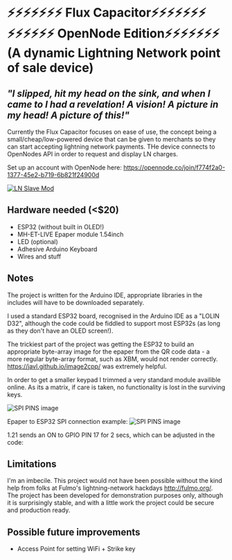 
# ⚡⚡⚡⚡⚡⚡⚡ Flux Capacitor⚡⚡⚡⚡⚡⚡⚡ </br> ⚡⚡⚡⚡⚡⚡ OpenNode Edition⚡⚡⚡⚡⚡⚡⚡ </br>  (A dynamic Lightning Network point of sale device) 

## *"I slipped, hit my head on the sink, and when I came to I had a revelation!  A vision!  A picture in my head!  A picture of this!"*

Currently the Flux Capacitor focuses on ease of use, the concept being a small/cheap/low-powered device that can be given to merchants so they can start accepting lightning network payments. THe device connects to OpenNodes API in order to request and display LN charges.

Set up an account with OpenNode here:
https://opennode.co/join/f774f2a0-1377-45e2-b719-6b821f24900d

[![LN Slave Mod](https://i.imgur.com/vIvMD1p.jpg)](https://www.youtube.com/watch?v=yxiafO4Tc-A)

## Hardware needed (<$20)

* ESP32 (without built in OLED!)
* MH-ET-LIVE Epaper module 1.54inch
* LED (optional)
* Adhesive Arduino Keyboard
* Wires and stuff

## Notes

The project is written for the Arduino IDE, appropriate libraries in the includes will have to be downloaded separately.

I used a standard ESP32 board, recognised in the Arduino IDE as a "LOLIN D32", although the code could be fiddled to support most ESP32s (as long as they don't have an OLED screen!).

The trickiest part of the project was getting the ESP32 to build an appropriate byte-array image for the epaper from the QR code data - a more regular byte-array format, such as XBM, would not render correctly. https://javl.github.io/image2cpp/ was extremely helpful.

In order to get a smaller keypad I trimmed a very standard module availible online. As its a matrix, if care is taken, no functionality is lost in the surviving keys.

![SPI PINS image](https://i.imgur.com/6ERVnAr.jpg)

Epaper to ESP32 SPI connection example:
![SPI PINS image](https://i.imgur.com/zA1dRbD.jpg)

1.21 sends an ON to GPIO PIN 17 for 2 secs, which can be adjusted in the code: 

## Limitations 

I'm an imbecile. This project would not have been possible without the kind help from folks at Fulmo's lightning-network hackdays http://fulmo.org/. The project has been developed for demonstration purposes only, although it is surprisingly stable, and with a little work the project could be secure and production ready. 

## Possible future improvements 

* Access Point for setting WiFi + Strike key
